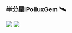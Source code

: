 ### 半分星iPolluxGem 🛰️

![](https://visitor-badge.glitch.me/badge?page_id=iPolluxGem.readme)
![](http://antzuhl.cn:4000/get/@iPolluxGem.readme)

